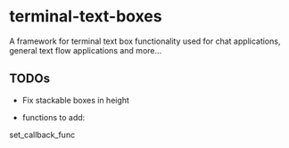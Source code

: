 # terminal-text-boxes
A framework for terminal text box functionality used for chat applications, general text flow applications and more...

## TODOs
- Fix stackable boxes in height

- functions to add:

set_callback_func
